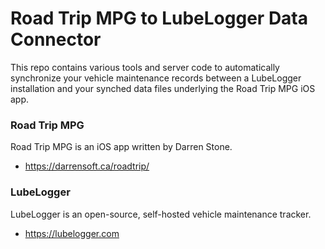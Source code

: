 # Road Trip MPG to LubeLogger Data Connector

This repo contains various tools and server code to automatically synchronize
your vehicle maintenance records between a LubeLogger installation and your
synched data files underlying the Road Trip MPG iOS app.

### Road Trip MPG

Road Trip MPG is an iOS app written by Darren Stone.

* https://darrensoft.ca/roadtrip/

### LubeLogger

LubeLogger is an open-source, self-hosted vehicle maintenance tracker.

* https://lubelogger.com



